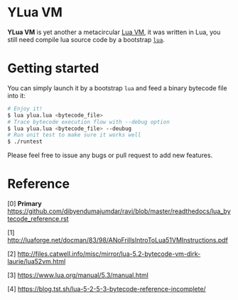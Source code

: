# YLua VM 
**YLua VM** is yet another a metacircular [Lua VM](https://codeload.github.com/lua/lua/tar.gz/v5.3.0), it was written in Lua, you still need compile lua source code by a bootstrap [`lua`](https://www.lua.org/download.html).

# Getting started
You can simply launch it by a bootstrap `lua`  and feed a binary bytecode file into it:
```bash
# Enjoy it! 
$ lua ylua.lua <bytecode_file>
# Trace bytecode execution flow with --debug option
$ lua ylua.lua <bytecode_file> --deubug
# Run unit test to make sure it works well
$ ./runtest
```
Please feel free to issue any bugs or pull request to add new features.

# Reference
[0] **Primary** https://github.com/dibyendumajumdar/ravi/blob/master/readthedocs/lua_bytecode_reference.rst

[1] http://luaforge.net/docman/83/98/ANoFrillsIntroToLua51VMInstructions.pdf

[2] http://files.catwell.info/misc/mirror/lua-5.2-bytecode-vm-dirk-laurie/lua52vm.html

[3] https://www.lua.org/manual/5.3/manual.html

[4] https://blog.tst.sh/lua-5-2-5-3-bytecode-reference-incomplete/